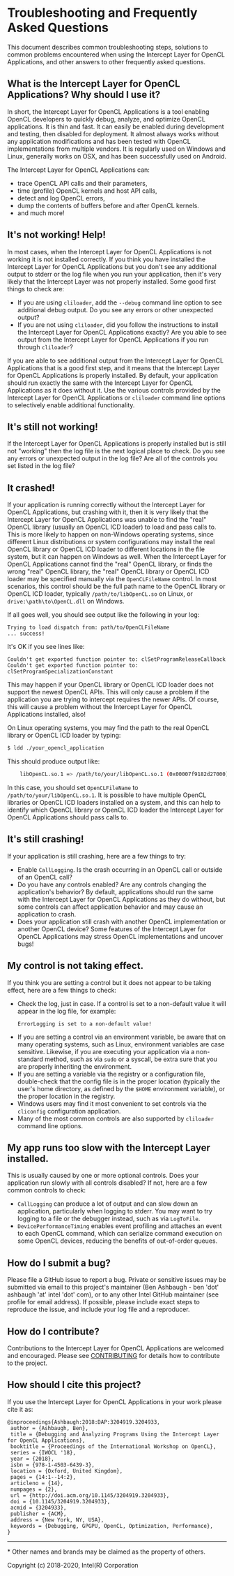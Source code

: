 # Troubleshooting and Frequently Asked Questions

This document describes common troubleshooting steps, solutions to common problems encountered when using the Intercept Layer for OpenCL Applications, and other answers to other frequently asked questions.

## What is the Intercept Layer for OpenCL Applications?  Why should I use it?

In short, the Intercept Layer for OpenCL Applications is a tool enabling OpenCL developers to quickly debug, analyze, and optimize OpenCL applications.
It is thin and fast.
It can easily be enabled during development and testing, then disabled for deployment.
It almost always works without any application modifications and has been tested with OpenCL implementations from multiple vendors.
It is regularly used on Windows and Linux, generally works on OSX, and has been successfully used on Android.

The Intercept Layer for OpenCL Applications can:

* trace OpenCL API calls and their parameters,
* time (profile) OpenCL kernels and host API calls,
* detect and log OpenCL errors,
* dump the contents of buffers before and after OpenCL kernels.
* and much more!

## It's not working!  Help!

In most cases, when the Intercept Layer for OpenCL Applications is not working it is not installed correctly.
If you think you have installed the Intercept Layer for OpenCL Applications but you don't see any additional output to stderr or the log file when you run your application, then it's very likely that the Intercept Layer was not properly installed.
Some good first things to check are:

* If you are using `cliloader`, add the `--debug` command line option to see additional debug output.
  Do you see any errors or other unexpected output?
* If you are not using `cliloader`, did you follow the instructions to install the Intercept Layer for OpenCL Applications exactly?
  Are you able to see output from the Intercept Layer for OpenCL Applications if you run through `cliloader`?

If you are able to see additional output from the Intercept Layer for OpenCL Applications that is a good first step, and it means that the Intercept Layer for OpenCL Applications is properly installed.
By default, your application should run exactly the same with the Intercept Layer for OpenCL Applications as it does without it.
Use the various controls provided by the Intercept Layer for OpenCL Applications or `cliloader` command line options to selectively enable additional functionality.

## It's still not working!

If the Intercept Layer for OpenCL Applications is properly installed but is still not "working" then the log file is the next logical place to check.
Do you see any errors or unexpected output in the log file?
Are all of the controls you set listed in the log file?

## It crashed!

If your application is running correctly without the Intercept Layer for OpenCL Applications, but crashing with it, then it is very likely that the Intercept Layer for OpenCL Applications was unable to find the "real" OpenCL library (usually an OpenCL ICD loader) to load and pass calls to.
This is more likely to happen on non-Windows operating systems, since different Linux distributions or system configurations may install the real OpenCL library or OpenCL ICD loader to different locations in the file system, but it can happen on Windows as well.
When the Intercept Layer for OpenCL Applications cannot find the "real" OpenCL library, or finds the wrong "real" OpenCL library, the "real" OpenCL library or OpenCL ICD loader may be specified manually via the `OpenCLFileName` control.
In most scenarios, this control should be the full path name to the OpenCL library or OpenCL ICD loader, typically `/path/to/libOpenCL.so` on Linux, or `drive:\path\to\OpenCL.dll` on Windows.

If all goes well, you should see output like the following in your log:

```
Trying to load dispatch from: path/to/OpenCLFileName
... success!
```

It's OK if you see lines like:

```
Couldn't get exported function pointer to: clSetProgramReleaseCallback
Couldn't get exported function pointer to: clSetProgramSpecializationConstant
```

This may happen if your OpenCL library or OpenCL ICD loader does not support the newest OpenCL APIs.
This will only cause a problem if the application you are trying to intercept requires the newer APIs.
Of course, this will cause a problem without the Intercept Layer for OpenCL Applications installed, also!

On Linux operating systems, you may find the path to the real OpenCL library or OpenCL ICD loader by typing:

```sh
$ ldd ./your_opencl_application
```

This should produce output like:

```sh
    libOpenCL.so.1 => /path/to/your/libOpenCL.so.1 (0x00007f9182d27000)
```

In this case, you should set `OpenCLFileName` to `/path/to/your/libOpenCL.so.1`.
It is possible to have multiple OpenCL libraries or OpenCL ICD loaders installed on a system, and this can help to identify which OpenCL library or OpenCL ICD loader the Intercept Layer for OpenCL Applications should pass calls to.

## It's still crashing!

If your application is still crashing, here are a few things to try:

* Enable `CallLogging`.  Is the crash occurring in an OpenCL call or outside of an OpenCL call?
* Do you have any controls enabled?  Are any controls changing the application's behavior?
  By default, applications should run the same with the Intercept Layer for OpenCL Applications as they do without, but some controls can affect application behavior and may cause an application to crash.
* Does your application still crash with another OpenCL implementation or another OpenCL device?
  Some features of the Intercept Layer for OpenCL Applications may stress OpenCL implementations and uncover bugs!

## My control is not taking effect.

If you think you are setting a control but it does not appear to be taking effect, here are a few things to check:

* Check the log, just in case.  If a control is set to a non-default value it will appear in the log file, for example:
    ````
    ErrorLogging is set to a non-default value!
    ````
* If you are setting a control via an environment variable, be aware that on many operating systems, such as Linux, environment variables are case sensitive.
  Likewise, if you are executing your application via a non-standard method, such as via `sudo` or a syscall, be extra sure that you are properly inheriting the environment.
* If you are setting a variable via the registry or a configuration file, double-check that the config file is in the proper location (typically the user's home directory, as defined by the `$HOME` environment variable), or the proper location in the registry.
* Windows users may find it most convenient to set controls via the `cliconfig` configuration application.
* Many of the most common controls are also supported by `cliloader` command line options.

## My app runs too slow with the Intercept Layer installed.

This is usually caused by one or more optional controls.
Does your application run slowly with all controls disabled?
If not, here are a few common controls to check:

* `CallLogging` can produce a lot of output and can slow down an application, particularly when logging to stderr.
  You may want to try logging to a file or the debugger instead, such as via `LogToFile`.
* `DevicePerformanceTiming` enables event profiling and attaches an event to each OpenCL command, which can serialize command execution on some OpenCL devices, reducing the benefits of out-of-order queues.

## How do I submit a bug?

Please file a GitHub issue to report a bug.
Private or sensitive issues may be submitted via email to this project's maintainer (Ben Ashbaugh - ben 'dot' ashbaugh 'at' intel 'dot' com), or to any other Intel GitHub maintainer (see profile for email address).
If possible, please include exact steps to reproduce the issue, and include your log file and a reproducer.

## How do I contribute?

Contributions to the Intercept Layer for OpenCL Applications are welcomed and encouraged.
Please see [CONTRIBUTING](../CONTRIBUTING.md) for details how to contribute to the project.

## How should I cite this project?

If you use the Intercept Layer for OpenCL Applications in your work please cite it as:

```
@inproceedings{Ashbaugh:2018:DAP:3204919.3204933,
 author = {Ashbaugh, Ben},
 title = {Debugging and Analyzing Programs Using the Intercept Layer for OpenCL Applications},
 booktitle = {Proceedings of the International Workshop on OpenCL},
 series = {IWOCL '18},
 year = {2018},
 isbn = {978-1-4503-6439-3},
 location = {Oxford, United Kingdom},
 pages = {14:1--14:2},
 articleno = {14},
 numpages = {2},
 url = {http://doi.acm.org/10.1145/3204919.3204933},
 doi = {10.1145/3204919.3204933},
 acmid = {3204933},
 publisher = {ACM},
 address = {New York, NY, USA},
 keywords = {Debugging, GPGPU, OpenCL, Optimization, Performance},
}
```

---

\* Other names and brands may be claimed as the property of others.

Copyright (c) 2018-2020, Intel(R) Corporation

